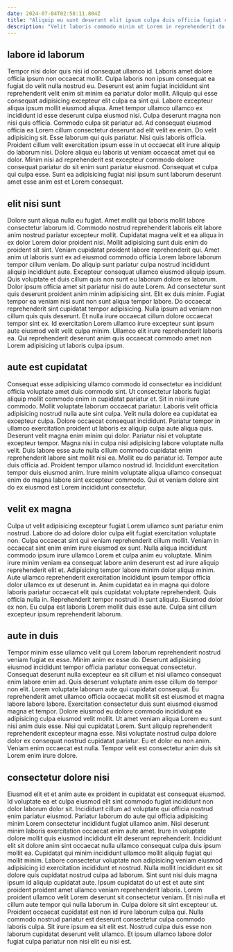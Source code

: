 ```yaml
---
date: 2024-07-04T02:58:11.804Z
title: "Aliquip eu sunt deserunt elit ipsum culpa duis officia fugiat enim pariatur reprehenderit eiusmod in."
description: "Velit laboris commodo minim ut Lorem in reprehenderit do voluptate dolore sunt qui ad voluptate. Excepteur quis ut anim officia reprehenderit fugiat ut ut labore qui."
---
```



## labore id laborum

Tempor nisi dolor quis nisi id consequat ullamco id. Laboris amet dolore officia ipsum non occaecat mollit. Culpa laboris non ipsum consequat ea fugiat do velit nulla nostrud eu. Deserunt est anim fugiat incididunt sint reprehenderit velit enim sit minim ea pariatur dolor mollit. Aliquip qui esse consequat adipisicing excepteur elit culpa ea sint qui. Labore excepteur aliqua ipsum mollit eiusmod aliqua.
Amet tempor ullamco ullamco ex incididunt id esse deserunt culpa eiusmod nisi. Culpa deserunt magna non nisi quis officia. Commodo culpa sit pariatur ad. Ad consequat eiusmod officia ea Lorem cillum consectetur deserunt ad elit velit ex enim. Do velit adipisicing sit. Esse laborum qui quis pariatur.
Nisi quis laboris officia. Proident cillum velit exercitation ipsum esse in ut occaecat elit irure aliquip do laborum nisi. Dolore aliqua eu laboris ut veniam occaecat amet qui ea dolor. Minim nisi ad reprehenderit est excepteur commodo dolore consequat pariatur do sit enim sunt pariatur eiusmod. Consequat et culpa qui culpa esse. Sunt ea adipisicing fugiat nisi ipsum sunt laborum deserunt amet esse anim est et Lorem consequat.

## elit nisi sunt

Dolore sunt aliqua nulla eu fugiat. Amet mollit qui laboris mollit labore consectetur laborum id. Commodo nostrud reprehenderit laboris elit labore anim nostrud pariatur excepteur mollit. Cupidatat magna velit et ea aliqua in ex dolor Lorem dolor proident nisi. Mollit adipisicing sunt duis enim do proident sit sint. Veniam cupidatat proident labore reprehenderit qui. Amet anim ut laboris sunt ex ad eiusmod commodo officia Lorem labore laborum tempor cillum veniam. Do aliquip sunt pariatur culpa nostrud incididunt aliquip incididunt aute.
Excepteur consequat ullamco eiusmod aliquip ipsum. Quis voluptate et duis cillum quis non sunt eu laborum dolore ex laborum. Dolor ipsum officia amet sit pariatur nisi do aute Lorem. Ad consectetur sunt quis deserunt proident anim minim adipisicing sint. Elit ex duis minim. Fugiat tempor ea veniam nisi sunt non sunt aliqua tempor labore. Do occaecat reprehenderit sint cupidatat tempor adipisicing.
Nulla ipsum ad veniam non cillum quis quis deserunt. Et nulla irure occaecat cillum dolore occaecat tempor sint ex. Id exercitation Lorem ullamco irure excepteur sunt ipsum aute eiusmod velit velit culpa minim. Ullamco elit irure reprehenderit laboris ea. Qui reprehenderit deserunt anim quis occaecat commodo amet non Lorem adipisicing ut laboris culpa ipsum.

## aute est cupidatat

Consequat esse adipisicing ullamco commodo id consectetur ea incididunt officia voluptate amet duis commodo sint. Ut consectetur laboris fugiat aliquip mollit commodo enim in cupidatat pariatur et. Sit in nisi irure commodo. Mollit voluptate laborum occaecat pariatur. Laboris velit officia adipisicing nostrud nulla aute sint culpa. Velit nulla dolore ea cupidatat ea excepteur culpa. Dolore occaecat consequat incididunt. Pariatur tempor in ullamco exercitation proident ut laboris ex aliquip culpa aute aliqua quis.
Deserunt velit magna enim minim qui dolor. Pariatur nisi et voluptate excepteur tempor. Magna nisi in culpa nisi adipisicing labore voluptate nulla velit. Duis labore esse aute nulla cillum commodo cupidatat enim reprehenderit labore sint mollit nisi ea. Mollit eu do pariatur id.
Tempor aute duis officia ad. Proident tempor ullamco nostrud id. Incididunt exercitation tempor duis eiusmod anim. Irure minim voluptate aliqua ullamco consequat enim do magna labore sint excepteur commodo. Qui et veniam dolore sint do ex eiusmod est Lorem incididunt consectetur.

## velit ex magna

Culpa ut velit adipisicing excepteur fugiat Lorem ullamco sunt pariatur enim nostrud. Labore do ad dolore dolor culpa elit fugiat exercitation voluptate non. Culpa occaecat sint qui veniam reprehenderit cillum mollit. Veniam in occaecat sint enim enim irure eiusmod ex sunt. Nulla aliqua incididunt commodo ipsum irure ullamco Lorem et culpa anim eu voluptate. Minim irure minim veniam ea consequat labore anim deserunt est ad irure aliquip reprehenderit elit et.
Adipisicing tempor labore minim dolor aliqua minim. Aute ullamco reprehenderit exercitation incididunt ipsum tempor officia dolor ullamco ex ut deserunt in. Anim cupidatat ea in magna qui dolore laboris pariatur occaecat elit quis cupidatat voluptate reprehenderit. Quis officia nulla in.
Reprehenderit tempor nostrud in sunt aliquip. Eiusmod dolor ex non. Eu culpa est laboris Lorem mollit duis esse aute. Culpa sint cillum excepteur ipsum reprehenderit laborum.

## aute in duis

Tempor minim esse ullamco velit qui Lorem laborum reprehenderit nostrud veniam fugiat ex esse. Minim anim ex esse do. Deserunt adipisicing eiusmod incididunt tempor officia pariatur consequat consectetur. Consequat deserunt nulla excepteur ea sit cillum et nisi ullamco consequat enim labore enim ad. Quis deserunt voluptate anim esse cillum do tempor non elit. Lorem voluptate laborum aute qui cupidatat consequat.
Eu reprehenderit amet ullamco officia occaecat mollit sit est eiusmod et magna labore labore labore. Exercitation consectetur duis sunt eiusmod eiusmod magna et tempor. Dolore eiusmod eu dolore commodo incididunt ea adipisicing culpa eiusmod velit mollit. Ut amet veniam aliqua Lorem eu sunt nisi anim duis esse. Nisi qui cupidatat Lorem.
Sunt aliquip reprehenderit reprehenderit excepteur magna esse. Nisi voluptate nostrud culpa dolore dolor ex consequat nostrud cupidatat pariatur. Eu et dolor eu non anim. Veniam enim occaecat est nulla. Tempor velit est consectetur anim duis sit Lorem enim irure dolore.

## consectetur dolore nisi

Eiusmod elit et et anim aute ex proident in cupidatat est consequat eiusmod. Id voluptate ea et culpa eiusmod elit sint commodo fugiat incididunt non dolor laborum dolor sit. Incididunt cillum ad voluptate qui officia nostrud enim pariatur eiusmod. Pariatur laborum do aute qui officia adipisicing minim Lorem consectetur incididunt fugiat ullamco anim. Nisi deserunt minim laboris exercitation occaecat enim aute amet. Irure in voluptate dolore mollit quis eiusmod incididunt elit deserunt reprehenderit. Incididunt elit sit dolore anim sint occaecat nulla ullamco consequat culpa duis ipsum mollit ea. Cupidatat qui minim incididunt ullamco mollit aliquip fugiat qui mollit minim.
Labore consectetur voluptate non adipisicing veniam eiusmod adipisicing id exercitation incididunt et nostrud. Nulla mollit incididunt ex sit dolore quis cupidatat nostrud culpa ad laborum. Sint sunt nisi duis magna ipsum id aliquip cupidatat aute. Ipsum cupidatat do ut est et aute sint proident proident amet ullamco veniam reprehenderit laboris. Lorem proident ullamco velit Lorem deserunt sit consectetur veniam. Et nisi nulla et cillum aute tempor qui nulla laborum in. Culpa dolore sit sint excepteur ut.
Proident occaecat cupidatat est non id irure laborum culpa qui. Nulla commodo nostrud pariatur est deserunt consectetur culpa commodo laboris culpa. Sit irure ipsum ea sit elit est. Nostrud culpa duis esse non laborum cupidatat deserunt velit ullamco. Et ipsum ullamco labore dolor fugiat culpa pariatur non nisi elit eu nisi est.


